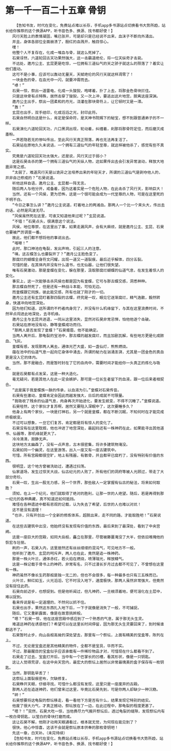 # 第一千一百二十五章 骨钥
        【告知书友，时代在变化，免费站点难以长存，手机app多书源站点切换看书大势所趋，站长给你推荐的这个换源APP，听书音色多、换源、找书都好使！】
       风行天脸上的表情凝固，嘴已张开，可是却只是已经说不出来，血沫子不断向外涌出。
       并且，身体各部位全面崩溃了，殷红的血溅开，触目惊心。
       噗！
       他整个人不复存在，化成一堆血与骨，就这么死掉了。
       石昊讶然，六道轮回古天功果然强大，这一击霸道绝伦，将一位天纵奇才击毙。
       不远处，邀月公主、玄昆更是吃惊，一位拥有三道仙气的天之骄子就这么的殒落了？着实让他们震动。
       这可不是小事，应该可以轰动无量天，天赋绝伦的风行天就这样凋零了！
       一块金色的骨，在血光中一闪，就要冲霄而去。
       “哧！”
       石昊一惊，祭出一道雷电，化成一头狻猊，咆哮着，扑了上去，将那金色骨块拦住。
       只是这块骨有点特殊，居然击穿了狻猊，又一次上冲，要逃出这片地宫，脱离这座深渊。
       邀月公主出手，祭出一团柔和的月光，浇灌在那块骨符上，让它顿时又是一滞。
       “轰！”
       玄昆也出手，双手结印，化成滔滔之光，封印此符。
       石昊自然明白这是什么，肯定是保命符，是天神书院赐下的秘宝，想不到跟普通弟子的不一样。
       石昊演化六道轮回天功，六口黑洞出现，轮动着，纠缠着，刹那将那骨符定住，而后磨灭成齑粉。
       一声若隐若无的惨叫传出，至此风行天真正殒落，再也无法再复活了。
       石昊站在原地久久未说话，一个拥有三道仙气的年轻至尊，就这样被他杀了，感觉有些不真实。
       究竟是六道轮回天功太强大，还是说，风行天过于弱小？
       这是石昊击杀的第一个拥有三道仙气的天纵人物，这如果传出去会引发异常波动，释放大地震异常之感。
       “太弱了，难道风行天是以诡异之法培养出来的年轻天才，所谓的三道仙气是剥夺他人的，并非自己修成的？”石昊说道。
       听他这样自语，邀月公主、玄昆都一阵无言。
       随后两人与他分开，戒备着，因为这着实是一个危险人物，在此击杀了风行天，影响巨大！
       当然，还有一个风侯，更为恐怖，这是一个很可能会成为一代至尊的人物，可是在这里死的不明不白。
       “今日之事怎么讲？”邀月公主说道，盯着地上的两滩血。那两人一个比一个来头大，传出去的话，必然是风波无尽。
       “风侯虽然死在这里，可谁又知道他来过呢？”玄昆说道。
       “不错！”石昊点头，很满意这个说法。
       风侯，地位尊崇，在这里出了事，如果走漏风声，会有大麻烦，就是邀月公主、玄昆、石昊也要被严厉调查一番。
       故此，他们都不想将他的事说出去。
       “喀嚓！”
       此时，那口神池在龟裂，发出声响，引起三人的注意。
       “咦，这古蝶怎么也要裂开了？”邀月公主脸色变了。
       那腐烂的蝴蝶全身符文闪耀，出现一道又一道裂痕，最后近乎解体，四分五裂。
       可惜的是，在其体内并没有什么道书，也无仙器，让他们很失望。
       唯有石昊激动，那是皇蝶在变化，躲在那里，汲取那腐烂蝴蝶的仙道气息，在发生着惊人的变化。
       事实上，这一次能够击杀风侯也都是因为有皇蝶，它可与那古蝶交感，洞悉种种。
       那古蝶自然死了，但是还有一种战斗本能，可怕无边。
       而皇蝶跟它同族，彼此能交感，所有也就了刚才的一切。
       邀月公主还有玄昆盯着那四裂的古蝶，终究是一叹，眼见它逐渐腐烂，精气逸散，毅然转身，快速冲向地宫深处。
       因为他们知道，这所谓的不朽者肉身完了，并没有什么机缘留下，与其在这里浪费时间，不然早点闯进此地深处，去寻机缘。
       邀月公主与玄昆共进退，一同从这里消失，显然对石昊非常忌惮，怕他他逐个击破。
       石昊站在原地没有动，静等皇蝶成功而归。
       “那两人是否发现了皇蝶？”石昊蹙眉，他不能确定。
       当两人离开后，那龟裂的宝池中，那古蝶的越发腐烂，而且加剧瓦解，有些地方更是化成脓血、飞灰。
       皇蝶有感，发现那两人离去，通体光芒大盛，如一盏仙灯，熊熊燃烧。
       蕴在池中的仙道气息一起向它身体中涌去，所谓的秘力在汹涌澎湃，尤其是一团金色的真血更是没入它的体内。
       当然，那不是融合，而是暂时封在了它的血肉中，需要时间才能给你一头真正的炼化与吸收。
       就是石昊都有点发呆，这是一种大造化。
       毫无疑问，若是其他人在此一定会嫉妒，那可是一位长生者留下的血液，跟一位后来者相契合。
       “这是属于我皇蝶族一脉的传承，以血液为引。”皇蝶对石昊传音。
       石昊有些激动，皇蝶肯定会因此而越发强大，日后的成就不可限量。
       “我吸收了残余的仙道气息，肉身再次开始进化，要发生蜕变，不得不沉睡了。”皇蝶说道。
       石昊哑然，这个家伙才复苏啊，居然又要陷入深眠中了，这次要睡多久？
       他身上有两个家伙，一块是打神石，另一个就是皇蝶，都在不断沉眠，不知何时在才能完成终极蜕变。
       不过可以想象，一旦它们复苏，肯定都是将有惊人的变化了。
       石昊没有在这里耽搁，他也冲进了地宫深处，最起码还有一株神药在此，如果能寻出其他道书、仙器等，那机缘就更大了。
       冷冷清清，寂静无声。
       这块地方太幽森了，没有一点声息，古木很密集，将许多建筑物淹没。
       石昊如同一个幽灵，在这里游荡，出入一座又有一座古建筑中。
       可惜，所有宫殿都很空旷，地上有残器，有骸骨，并且都早已腐朽了，没有特别有价值的东西。
       很明显，这个地方曾被洗劫过，遭遇过扫荡。
       仙家道场，发生过惊天大战，仙古纪元的人败了，所有他们的洞府等被人光顾过，带走了大部分奇珍。
       石昊一叹，生出一股无力感，另一个世界，那些敌人一定掌握有仙古的秘法，将来如何取胜？
       须知，在上一个纪元，他们就取得了绝对的胜利，让那一世的人绝望。随后，若是再得到那一纪元的各种典藏，真不知道还如何抵挡。
       难怪在各种遗迹中都有悲观的记载，认为失去了希望，后世的人也难以对炕！
       这不是没有道理！
       “也许，只有开创出一个全新的修炼体系，超脱出来，走不同的路，才能取胜吧！”石昊说道。
       在这些古建筑中出没，他始终没有发现有价值的东西，最后来到了最深处，看到了中央宫阙。
       这是一座巨大的宫殿，如同大岳般，矗立在那里，尽管被藤蔓淹没了大半，但依旧难掩他的恢宏与壮丽。
       刷的一声，石昊入内，这里居然还有丝丝缕缕的混沌气，可见地方不一般。
       他听到了邀月、玄昆的呵斥声，两人也在此，竟然是追一株神药。
       那是一株火叶兰，通体赤红，若火焰在燃烧，喷薄瑞光，释放精气。
       这是一株记载于骨书上的神药，非常有名，只不过漫长岁月过去都不可见了，不曾想在这里有一株。
       神药虽然不像长生药那般是独一无二的，但也不会很多，每一种最多也只有三五株而已。
       火叶兰，鲜红如玉，火光滔滔，它不时没入地下，速度极快，那两人虽然非常强大，但竟然没有捉住此药。
       石昊向前迈步，也想捉到。但是他听闻过，但凡神药，一旦根须着地，便可溶化在土层中，难以捉到。
       看来传说是有一定道理的，不然何以抓不住。
       石昊也出手，果然这东西扎入地下后，一下子就像是消失了一般，不可捕捉。
       随后，它又重新露面，像是在故意挑衅般。
       “嗯？”石昊一惊，他在这座宫殿中感应到了一个熟悉的气息，属于那无头生灵。
       难道这神药在诱惑他们？希望可以在这里长时间停留，因为那无头生灵要回来了，到时候谁都逃不了。
       石昊暂时止步，向山岳般高耸的深处望去，那里有一个祭坛，上面有精美的宝盒等，陈列在上。
       不过，无论是宝盒还是其他精美的物件，全都不是宝具，华而不实。
       不过，那最醒目的宝盒似乎应该承载有一件稀珍物品才对，可惜现在什么都看不到了。
       石昊走了过去，宝盒打开后，当中有一个巴掌长的凹槽，看其形状，像是一只钥匙。
       这让人觉得荒谬，在这中央天宫内，最宏大的祭坛上居然以非常最瑰美的盒子保存有一枚钥匙。
       当然，那钥匙早丢了！
       这祭坛上面裂痕密布，欠缺修复。
       石昊睁开天眼，仔细寻找，可惜什么都没有发现，这里只是一座废弃的古殿。
       那两人还在追逐神药，他们曾来过这里，毕竟比石昊先到，可是你两人却缺少一种沉稳。
       “砰！”
       石昊想要将这龟裂的祭坛移走，看一看他下方是否有什么，结果发现它特别的结实。
       他废了很大力气，才真正撼动，祭坛放在了一边，在此过程中，那龟裂的程度更甚了。
       “嗯？！”突然，石昊大吃一惊，当他费尽力气搬开祭坛后，透过龟裂的缝隙，发现祭坛内有一枚白骨钥匙，以莹白的骨块打磨而成。
       这让石昊不解，他刚才动用天眼通看过，根本就无觉，为何现在能见到了？
       很快，他心中惊喜，这该不会就是祭坛原本供奉的那枚骨钥吧！
       先这一章，白天补。（未完待续）
       【告知书友，时代在变化，免费站点难以长存，手机app多书源站点切换看书大势所趋，站长给你推荐的这个换源APP，听书音色多、换源、找书都好使！】